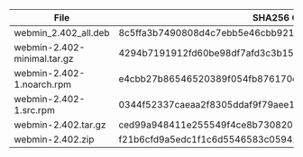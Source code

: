 | File | SHA256 Checksum |
| ---- | --------------- |
| webmin_2.402_all.deb | 8c5ffa3b7490808d4c7ebb5e46cbb921d9340a3c39f93f929fd72177747de8e1 |
| webmin-2.402-minimal.tar.gz | 4294b7191912fd60be98df7afd3c3b15ead86dded8ee8476196f6f11ba0df056 |
| webmin-2.402-1.noarch.rpm | e4cbb27b86546520389f054fb876170edc23ae8c8e5859e2cec4bca0d37c34fb |
| webmin-2.402-1.src.rpm | 0344f52337caeaa2f8305ddaf9f79aee196eedcef7e042c841e2be00bb707dd2 |
| webmin-2.402.tar.gz | ced99a948411e255549f4ce8b730820387a50379d755e802ff90ef6ae5deaca5 |
| webmin-2.402.zip | f21b6cfd9a5edc1f1c6d5546583c059420fc4b3d963f44e8a461435bbc410cc9 |
